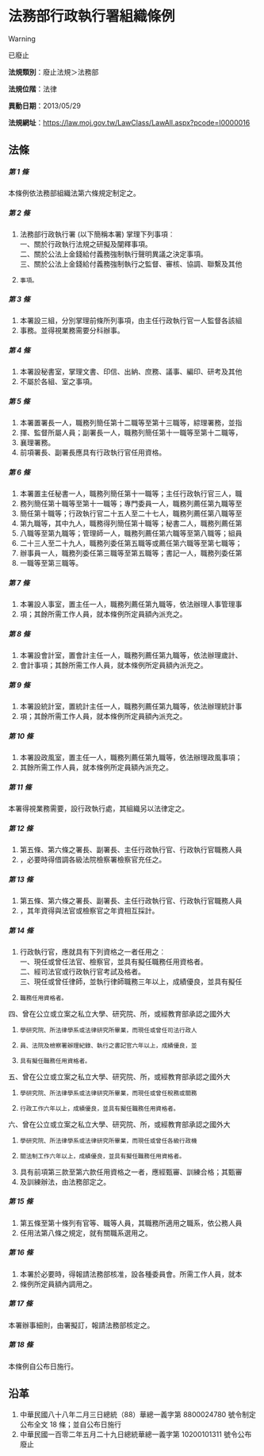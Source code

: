 # 法務部行政執行署組織條例


> [!WARNING]
> 已廢止


**法規類別**：廢止法規＞法務部

**法規位階**：法律

**異動日期**：2013/05/29  

**法規網址**：https://law.moj.gov.tw/LawClass/LawAll.aspx?pcode=I0000016



## 法條
##### 第 1 條
本條例依法務部組織法第六條規定制定之。

##### 第 2 條
1. 法務部行政執行署 (以下簡稱本署) 掌理下列事項︰  
一、關於行政執行法規之研擬及闡釋事項。  
二、關於公法上金錢給付義務強制執行聲明異議之決定事項。  
三、關於公法上金錢給付義務強制執行之監督、審核、協調、聯繫及其他
1.     事項。

##### 第 3 條
1. 本署設三組，分別掌理前條所列事項，由主任行政執行官一人監督各該組
1. 事務。並得視業務需要分科辦事。

##### 第 4 條
1. 本署設秘書室，掌理文書、印信、出納、庶務、議事、編印、研考及其他
1. 不屬於各組、室之事項。

##### 第 5 條
1. 本署置署長一人，職務列簡任第十二職等至第十三職等，綜理署務，並指
1. 揮、監督所屬人員；副署長一人，職務列簡任第十一職等至第十二職等，
1. 襄理署務。
1. 前項署長、副署長應具有行政執行官任用資格。

##### 第 6 條
1. 本署置主任秘書一人，職務列簡任第十一職等；主任行政執行官三人，職
1. 務列簡任第十職等至第十一職等；專門委員一人，職務列薦任第九職等至
1. 簡任第十職等；行政執行官二十五人至二十七人，職務列薦任第八職等至
1. 第九職等，其中九人，職務得列簡任第十職等；秘書二人，職務列薦任第
1. 八職等至第九職等；管理師一人，職務列薦任第六職等至第八職等；組員
1. 二十三人至二十九人，職務列委任第五職等或薦任第六職等至第七職等；
1. 辦事員一人，職務列委任第三職等至第五職等；書記一人，職務列委任第
1. 一職等至第三職等。

##### 第 7 條
1. 本署設人事室，置主任一人，職務列薦任第九職等，依法辦理人事管理事
1. 項；其餘所需工作人員，就本條例所定員額內派充之。

##### 第 8 條
1. 本署設會計室，置會計主任一人，職務列薦任第九職等，依法辦理歲計、
1. 會計事項；其餘所需工作人員，就本條例所定員額內派充之。

##### 第 9 條
1. 本署設統計室，置統計主任一人，職務列薦任第九職等，依法辦理統計事
1. 項；其餘所需工作人員，就本條例所定員額內派充之。

##### 第 10 條
1. 本署設政風室，置主任一人，職務列薦任第九職等，依法辦理政風事項；
1. 其餘所需工作人員，就本條例所定員額內派充之。

##### 第 11 條
本署得視業務需要，設行政執行處，其組織另以法律定之。

##### 第 12 條
1. 第五條、第六條之署長、副署長、主任行政執行官、行政執行官職務人員
1. ，必要時得借調各級法院檢察署檢察官充任之。

##### 第 13 條
1. 第五條、第六條之署長、副署長、主任行政執行官、行政執行官職務人員
1. ，其年資得與法官或檢察官之年資相互採計。

##### 第 14 條
1. 行政執行官，應就具有下列資格之一者任用之︰  
一、現任或曾任法官、檢察官，並具有擬任職務任用資格者。  
二、經司法官或行政執行官考試及格者。  
三、現任或曾任律師，並執行律師職務三年以上，成績優良，並具有擬任
1.     職務任用資格者。  
四、曾在公立或立案之私立大學、研究院、所，或經教育部承認之國外大
1.     學研究院、所法律學系或法律研究所畢業，而現任或曾任司法行政人
1.     員、法院及檢察署辦理紀錄、執行之書記官六年以上，成績優良，並
1.     具有擬任職務任用資格者。  
五、曾在公立或立案之私立大學、研究院、所，或經教育部承認之國外大
1.     學研究院、所法律學系或法律研究所畢業，而現任或曾任稅務或關務
1.     行政工作六年以上，成績優良，並具有擬任職務任用資格者。  
六、曾在公立或立案之私立大學、研究院、所，或經教育部承認之國外大
1.     學研究院、所法律學系或法律研究所畢業，而現任或曾任各級行政機
1.     關法制工作六年以上，成績優良，並具有擬任職務任用資格者。
1. 具有前項第三款至第六款任用資格之一者，應經甄審、訓練合格；其甄審
1. 及訓練辦法，由法務部定之。

##### 第 15 條
1. 第五條至第十條列有官等、職等人員，其職務所適用之職系，依公務人員
1. 任用法第八條之規定，就有關職系選用之。

##### 第 16 條
1. 本署於必要時，得報請法務部核准，設各種委員會。所需工作人員，就本
1. 條例所定員額內調用之。

##### 第 17 條
本署辦事細則，由署擬訂，報請法務部核定之。

##### 第 18 條
本條例自公布日施行。

## 沿革
1. 中華民國八十八年二月三日總統（88）華總一義字第 8800024780 號令制定公布全文 18 條；並自公布日施行
1. 中華民國一百零二年五月二十九日總統華總一義字第 10200101311  號令公布廢止
